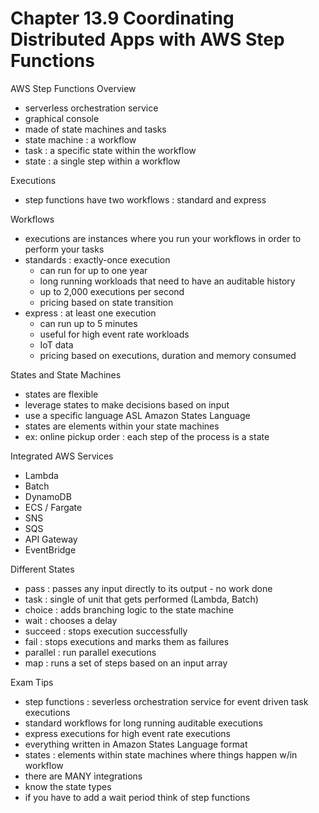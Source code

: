 # Chapter 13.9 Coordinating Distributed Apps with AWS Step Functions

AWS Step Functions Overview
- serverless orchestration service
- graphical console
- made of state machines and tasks
- state machine : a workflow
- task : a specific state within the workflow
- state : a single step within a workflow

Executions
- step functions have two workflows : standard and express

Workflows
- executions are instances where you run your workflows in order to perform your tasks
- standards : exactly-once execution
	- can run for up to one year
	- long running workloads that need to have an auditable history
	- up to 2,000 executions per second
	- pricing based on state transition
- express : at least one execution
	- can run up to 5 minutes
	- useful for high event rate workloads
	- IoT data
	- pricing based on executions, duration and memory consumed

States and State Machines
- states are flexible
- leverage states to make decisions based on input
- use a specific language ASL Amazon States Language
- states are elements within your state machines
- ex: online pickup order : each step of the process is a state

Integrated AWS Services
- Lambda
- Batch
- DynamoDB
- ECS / Fargate
- SNS
- SQS
- API Gateway
- EventBridge

Different States
- pass : passes any input directly to its output - no work done
- task : single of unit that gets performed (Lambda, Batch)
- choice : adds branching logic to the state machine
- wait : chooses a delay
- succeed : stops execution successfully
- fail : stops executions and marks them as failures
- parallel : run parallel executions
- map : runs a set of steps based on an input array

Exam Tips
- step functions : severless orchestration service for event driven task executions
- standard workflows for long running auditable executions
- express executions for high event rate executions
- everything written in Amazon States Language format
- states : elements within state machines where things happen w/in workflow
- there are MANY integrations
- know the state types 
- if you have to add a wait period think of step functions
